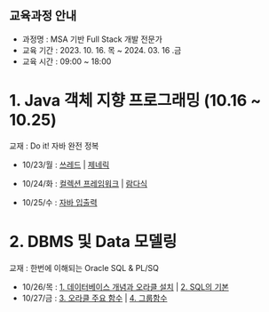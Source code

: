 ## 교육과정 안내
- 과정명 : MSA 기반 Full Stack 개발 전문가  
- 교육 기간 : 2023. 10. 16. 목 ~ 2024. 03. 16 .금
- 교육 시간 : 09:00 ~ 18:00 


# 1. Java 객체 지향 프로그래밍 (10.16 ~ 10.25)

교재 : Do it! 자바 완전 정복

-  10/23/월  : [쓰레드](https://github.com/sangminee/sesac-msa-java-fullstack/blob/main/1.%20Java%20%EA%B0%9D%EC%B2%B4%20%EC%A7%80%ED%96%A5%20%ED%94%84%EB%A1%9C%EA%B7%B8%EB%9E%98%EB%B0%8D/note/15_thread.md) | [제네릭]()

-  10/24/화 : [컬렉션 프레임워크](https://github.com/sangminee/sesac-msa-java-fullstack/blob/main/1.%20Java%20%EA%B0%9D%EC%B2%B4%20%EC%A7%80%ED%96%A5%20%ED%94%84%EB%A1%9C%EA%B7%B8%EB%9E%98%EB%B0%8D/note/17_collection_framework.md) |  [람다식](https://github.com/sangminee/sesac-msa-java-fullstack/blob/main/1.%20Java%20%EA%B0%9D%EC%B2%B4%20%EC%A7%80%ED%96%A5%20%ED%94%84%EB%A1%9C%EA%B7%B8%EB%9E%98%EB%B0%8D/note/18_lambda.md)

-  10/25/수 : [자바 입출력](https://github.com/sangminee/sesac-msa-java-fullstack/blob/main/1.%20Java%20%EA%B0%9D%EC%B2%B4%20%EC%A7%80%ED%96%A5%20%ED%94%84%EB%A1%9C%EA%B7%B8%EB%9E%98%EB%B0%8D/note/19_java_io.md)

# 2. DBMS 및 Data 모델링

교재 : 한번에 이해되는 Oracle SQL & PL/SQ

-  10/26/목 : [1. 데이터베이스 개념과 오라클 설치](https://github.com/sangminee/sesac-msa-java-fullstack/blob/main/2.%20DBMS%20%EB%B0%8F%20Data%20%EB%AA%A8%EB%8D%B8%EB%A7%81/note/1_db.md)  |  [2. SQL의 기본](https://github.com/sangminee/sesac-msa-java-fullstack/blob/main/2.%20DBMS%20%EB%B0%8F%20Data%20%EB%AA%A8%EB%8D%B8%EB%A7%81/note/2_sql.md)
- 10/27/금 : [3. 오라클 주요 함수]() | [4. 그룹함수]()